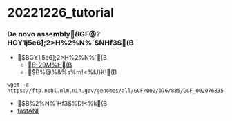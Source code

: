 # 20221226_tutorial
### De novo assembly$B$GF@$?%2%N%`G[Ns$HGY1j5e6];2>H%2%N%`$NHf3S(B
- $BGY1j5e6];2>H%2%N%`(B
  - [$B;29M%5%$%H(B](https://www.ncbi.nlm.nih.gov/genome/176)
  - $B%@%&%s%m!<%IJ}K!(B
```
wget -c https://ftp.ncbi.nlm.nih.gov/genomes/all/GCF/002/076/835/GCF_002076835.1_ASM207683v1/GCF_002076835.1_ASM207683v1_genomic.fna.gz
```

- $B%2%N%`Hf3S%D!<%k(B
 - [fastANI](https://github.com/ParBLiSS/FastANI)
